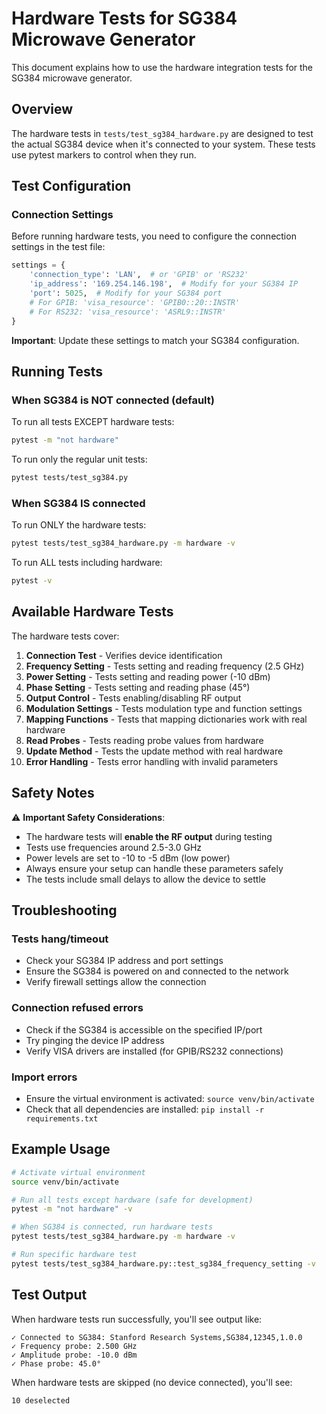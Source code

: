 # Hardware Tests for SG384 Microwave Generator

This document explains how to use the hardware integration tests for the SG384 microwave generator.

## Overview

The hardware tests in `tests/test_sg384_hardware.py` are designed to test the actual SG384 device when it's connected to your system. These tests use pytest markers to control when they run.

## Test Configuration

### Connection Settings

Before running hardware tests, you need to configure the connection settings in the test file:

```python
settings = {
    'connection_type': 'LAN',  # or 'GPIB' or 'RS232'
    'ip_address': '169.254.146.198',  # Modify for your SG384 IP
    'port': 5025,  # Modify for your SG384 port
    # For GPIB: 'visa_resource': 'GPIB0::20::INSTR'
    # For RS232: 'visa_resource': 'ASRL9::INSTR'
}
```

**Important**: Update these settings to match your SG384 configuration.

## Running Tests

### When SG384 is NOT connected (default)

To run all tests EXCEPT hardware tests:
```bash
pytest -m "not hardware"
```

To run only the regular unit tests:
```bash
pytest tests/test_sg384.py
```

### When SG384 IS connected

To run ONLY the hardware tests:
```bash
pytest tests/test_sg384_hardware.py -m hardware -v
```

To run ALL tests including hardware:
```bash
pytest -v
```

## Available Hardware Tests

The hardware tests cover:

1. **Connection Test** - Verifies device identification
2. **Frequency Setting** - Tests setting and reading frequency (2.5 GHz)
3. **Power Setting** - Tests setting and reading power (-10 dBm)
4. **Phase Setting** - Tests setting and reading phase (45°)
5. **Output Control** - Tests enabling/disabling RF output
6. **Modulation Settings** - Tests modulation type and function settings
7. **Mapping Functions** - Tests that mapping dictionaries work with real hardware
8. **Read Probes** - Tests reading probe values from hardware
9. **Update Method** - Tests the update method with real hardware
10. **Error Handling** - Tests error handling with invalid parameters

## Safety Notes

⚠️ **Important Safety Considerations**:

- The hardware tests will **enable the RF output** during testing
- Tests use frequencies around 2.5-3.0 GHz
- Power levels are set to -10 to -5 dBm (low power)
- Always ensure your setup can handle these parameters safely
- The tests include small delays to allow the device to settle

## Troubleshooting

### Tests hang/timeout
- Check your SG384 IP address and port settings
- Ensure the SG384 is powered on and connected to the network
- Verify firewall settings allow the connection

### Connection refused errors
- Check if the SG384 is accessible on the specified IP/port
- Try pinging the device IP address
- Verify VISA drivers are installed (for GPIB/RS232 connections)

### Import errors
- Ensure the virtual environment is activated: `source venv/bin/activate`
- Check that all dependencies are installed: `pip install -r requirements.txt`

## Example Usage

```bash
# Activate virtual environment
source venv/bin/activate

# Run all tests except hardware (safe for development)
pytest -m "not hardware" -v

# When SG384 is connected, run hardware tests
pytest tests/test_sg384_hardware.py -m hardware -v

# Run specific hardware test
pytest tests/test_sg384_hardware.py::test_sg384_frequency_setting -v
```

## Test Output

When hardware tests run successfully, you'll see output like:
```
✓ Connected to SG384: Stanford Research Systems,SG384,12345,1.0.0
✓ Frequency probe: 2.500 GHz
✓ Amplitude probe: -10.0 dBm
✓ Phase probe: 45.0°
```

When hardware tests are skipped (no device connected), you'll see:
```
10 deselected
``` 
